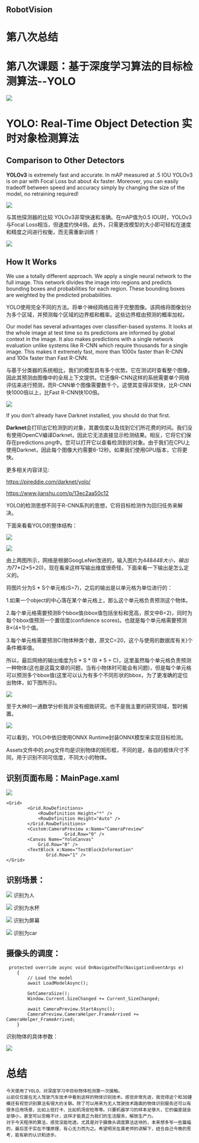 RobotVision
-------
# 第八次总结
# 第八次课题：基于深度学习算法的目标检测算法--YOLO

![](./src/107.jpg)

# YOLO: Real-Time Object Detection 实时对象检测算法

## Comparison to Other Detectors

**YOLOv3** is extremely fast and accurate. In mAP measured at .5 IOU YOLOv3 is on par with Focal Loss but about 4x faster. Moreover, you can easily tradeoff between speed and accuracy simply by changing the size of the model, no retraining required!

![](./src/108.png)

与其他探测器的比较 YOLOv3非常快速和准确。在mAP值为0.5 IOU时，YOLOv3与Focal Loss相当，但速度约快4倍。此外，只需更改模型的大小即可轻松在速度和精度之间进行权衡，而无需重新训练！

![](./src/109.png)

## How It Works

We use a totally different approach. We apply a single neural network to the full image. This network divides the image into regions and predicts bounding boxes and probabilities for each region. These bounding boxes are weighted by the predicted probabilities.

YOLO使用完全不同的方法。将单个神经网络应用于完整图像。该网络将图像划分为多个区域，并预测每个区域的边界框和概率。这些边界框由预测的概率加权。

Our model has several advantages over classifier-based systems. It looks at the whole image at test time so its predictions are informed by global context in the image. It also makes predictions with a single network evaluation unlike systems like R-CNN which require thousands for a single image. This makes it extremely fast, more than 1000x faster than R-CNN and 100x faster than Fast R-CNN.

与基于分类器的系统相比，我们的模型具有多个优势。它在测试时查看整个图像，因此其预测由图像中的全局上下文提供。它还像R-CNN这样的系统需要单个网络评估来进行预测，而R-CNN单个图像需要数千个。这使其变得非常快，比R-CNN快1000倍以上，比Fast R-CNN快100倍。

![](./src/110.png)

If you don't already have Darknet installed, you should do that first.

**Darknet**会打印出它检测到的对象，其置信度以及找到它们所花费的时间。我们没有使用OpenCV编译Darknet，因此它无法直接显示检测结果。相反，它将它们保存在predictions.png中。您可以打开它以查看检测到的对象。由于我们在CPU上使用Darknet，因此每个图像大约需要6-12秒。如果我们使用GPU版本，它将更快。

更多相关内容详见:

<https://pjreddie.com/darknet/yolo/>

<https://www.jianshu.com/p/13ec2aa50c12>

YOLO的检测思想不同于R-CNN系列的思想，它将目标检测作为回归任务来解决。

下面来看看YOLO的整体结构：

![](./src/111.png)

![](./src/112.png)

由上两图所示，网络是根据GoogLeNet改进的，输入图片为448*448大小，输出为7*7*(2*5+20)，现在看来这样写输出维度很奇怪，下面来看一下输出是怎么定义的。

将图片分为S * S个单元格(S=7)，之后的输出是以单元格为单位进行的：

1.如果一个object的中心落在某个单元格上，那么这个单元格负责预测这个物体。

2.每个单元格需要预测B个bbox值(bbox值包括坐标和宽高，原文中B=2)，同时为每个bbox值预测一个置信度(confidence scores)。也就是每个单元格需要预测B×(4+1)个值。

3.每个单元格需要预测C(物体种类个数，原文C=20，这个与使用的数据库有关)个条件概率值。

所以，最后网络的输出维度为S * S * (B * 5 + C)，这里虽然每个单元格负责预测一种物体(这也是这篇文章的问题，当有小物体时可能会有问题)，但是每个单元格可以预测多个bbox值(这里可以认为有多个不同形状的bbox，为了更准确的定位出物体，如下图所示)。

![](./src/113.png)

至于大神的一通数学分析我并没有细致研究。也不是我主要的研究领域，暂时搁置。

![](./src/115.png)

可以看到，YOLO中依旧使用ONNX Runtime封装ONNX模型来实现目标检测。

Assets文件中的.png文件均是识别物体的矩形框，不同的是，各自的框体尺寸不同，用于识别不同可信度，不同大小的物体。

## 识别页面布局：MainPage.xaml

![](./src/116.png)

    <Grid>
            <Grid.RowDefinitions>
                <RowDefinition Height="*" />
                <RowDefinition Height="Auto" />
            </Grid.RowDefinitions>
            <Custom:CameraPreview x:Name="CameraPreview"
                          Grid.Row="0" />
            <Canvas Name="YoloCanvas"
                Grid.Row="0" />
            <TextBlock x:Name="TextBlockInformation"
                   Grid.Row="1" />
    </Grid>

## 识别场景：

![](./src/118.png)
识别为人

![](./src/119.png)
识别为水杯

![](./src/120.png)
识别为屏幕

![](./src/121.png)
识别为car

## 摄像头的调度：
     protected override async void OnNavigatedTo(NavigationEventArgs e)
        {
            // Load the model
            await LoadModelAsync();

            GetCameraSize();
            Window.Current.SizeChanged += Current_SizeChanged;

            await CameraPreview.StartAsync();
            CameraPreview.CameraHelper.FrameArrived += CameraHelper_FrameArrived;
        }

识别物体的具体参数：

![](./src/117.png)

# 总结

    今天使用了YOLO，对深度学习中目标物体检测第一次接触。
    以前仅仅是在无人驾驶汽车技术中看到这样的物体识别技术。感觉非常先进，我觉得这个和3D建模还有视觉识别算法有很大的关联。除了可以用来为无人驾驶技术路面的物体识别服务还可以有很多应用场景，比如上班打卡、比如机场安检等等。只要机器学习的样本足够大，它的偏差就会足够小，甚至可以忽略不计，这样才能真正为我们的生活服务，解放生产力。
    对于今天程序的算法，感觉没能吃透。尤其是对于摄像头调度算法这块的，本来想多写一些篇幅的，最后苦于实在不懂原理，有心无力而为之。希望明天在龚老师的讲解下，结合自己今晚的思考，能有新的认识和进步。












